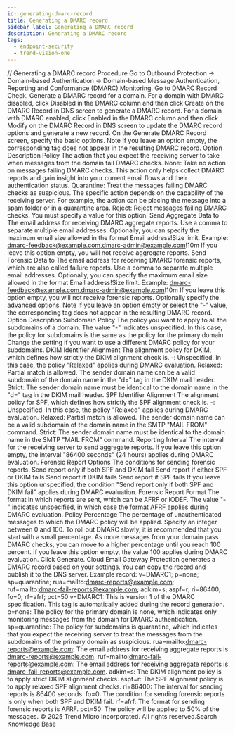 ```yaml
---
id: generating-dmarc-record
title: Generating a DMARC record
sidebar_label: Generating a DMARC record
description: Generating a DMARC record
tags:
  - endpoint-security
  - trend-vision-one
---
```


/*<![CDATA[*/ $('#title').html($('meta[name=map-description]').attr('content')); /*]]>*/ Generating a DMARC record Procedure Go to Outbound Protection → Domain-based Authentication → Domain-based Message Authentication, Reporting and Conformance (DMARC) Monitoring. Go to DMARC Record Check. Generate a DMARC record for a domain. For a domain with DMARC disabled, click Disabled in the DMARC column and then click Create on the DMARC Record in DNS screen to generate a DMARC record. For a domain with DMARC enabled, click Enabled in the DMARC column and then click Modify on the DMARC Record in DNS screen to update the DMARC record options and generate a new record. On the Generate DMARC Record screen, specify the basic options. Note If you leave an option empty, the corresponding tag does not appear in the resulting DMARC record. Option Description Policy The action that you expect the receiving server to take when messages from the domain fail DMARC checks. None: Take no action on messages failing DMARC checks. This action only helps collect DMARC reports and gain insight into your current email flows and their authentication status. Quarantine: Treat the messages failing DMARC checks as suspicious. The specific action depends on the capability of the receiving server. For example, the action can be placing the message into a spam folder or in a quarantine area. Reject: Reject messages failing DMARC checks. You must specify a value for this option. Send Aggregate Data to The email address for receiving DMARC aggregate reports. Use a comma to separate multiple email addresses. Optionally, you can specify the maximum email size allowed in the format Email address!Size limit. Example: dmarc-feedback@example.com,dmarc-admin@example.com!10m If you leave this option empty, you will not receive aggregate reports. Send Forensic Data to The email address for receiving DMARC forensic reports, which are also called failure reports. Use a comma to separate multiple email addresses. Optionally, you can specify the maximum email size allowed in the format Email address!Size limit. Example: dmarc-feedback@example.com,dmarc-admin@example.com!10m If you leave this option empty, you will not receive forensic reports. Optionally specify the advanced options. Note If you leave an option empty or select the "-" value, the corresponding tag does not appear in the resulting DMARC record. Option Description Subdomain Policy The policy you want to apply to all the subdomains of a domain. The value "-" indicates unspecified. In this case, the policy for subdomains is the same as the policy for the primary domain. Change the setting if you want to use a different DMARC policy for your subdomains. DKIM Identifier Alignment The alignment policy for DKIM, which defines how strictly the DKIM alignment check is. -: Unspecified. In this case, the policy "Relaxed" applies during DMARC evaluation. Relaxed: Partial match is allowed. The sender domain name can be a valid subdomain of the domain name in the "d=" tag in the DKIM mail header. Strict: The sender domain name must be identical to the domain name in the "d=" tag in the DKIM mail header. SPF Identifier Alignment The alignment policy for SPF, which defines how strictly the SPF alignment check is. -: Unspecified. In this case, the policy "Relaxed" applies during DMARC evaluation. Relaxed: Partial match is allowed. The sender domain name can be a valid subdomain of the domain name in the SMTP "MAIL FROM" command. Strict: The sender domain name must be identical to the domain name in the SMTP "MAIL FROM" command. Reporting Interval The interval for the receiving server to send aggregate reports. If you leave this option empty, the interval "86400 seconds" (24 hours) applies during DMARC evaluation. Forensic Report Options The conditions for sending forensic reports. Send report only if both SPF and DKIM fail Send report if either SPF or DKIM fails Send report if DKIM fails Send report if SPF fails If you leave this option unspecified, the condition "Send report only if both SPF and DKIM fail" applies during DMARC evaluation. Forensic Report Format The format in which reports are sent, which can be AFRF or IODEF. The value "-" indicates unspecified, in which case the format AFRF applies during DMARC evaluation. Policy Percentage The percentage of unauthenticated messages to which the DMARC policy will be applied. Specify an integer between 0 and 100. To roll out DMARC slowly, it is recommended that you start with a small percentage. As more messages from your domain pass DMARC checks, you can move to a higher percentage until you reach 100 percent. If you leave this option empty, the value 100 applies during DMARC evaluation. Click Generate. Cloud Email Gateway Protection generates a DMARC record based on your settings. You can copy the record and publish it to the DNS server. Example record: v=DMARC1; p=none; sp=quarantine; rua=mailto:dmarc-reports@example.com; ruf=mailto:dmarc-fail-reports@example.com; adkim=s; aspf=r; ri=86400; fo=0; rf=afrf; pct=50 v=DMARC1: This is version 1 of the DMARC specification. This tag is automatically added during the record generation. p=none: The policy for the primary domain is none, which indicates only monitoring messages from the domain for DMARC authentication. sp=quarantine: The policy for subdomains is quarantine, which indicates that you expect the receiving server to treat the messages from the subdomains of the primary domain as suspicious. rua=mailto:dmarc-reports@example.com: The email address for receiving aggregate reports is dmarc-reports@example.com. ruf=mailto:dmarc-fail-reports@example.com: The email address for receiving aggregate reports is dmarc-fail-reports@example.com. adkim=s: The DKIM alignment policy is to apply strict DKIM alignment checks. aspf=r: The SPF alignment policy is to apply relaxed SPF alignment checks. ri=86400: The interval for sending reports is 86400 seconds. fo=0: The condition for sending forensic reports is only when both SPF and DKIM fail. rf=afrf: The format for sending forensic reports is AFRF. pct=50: The policy will be applied to 50% of the messages. © 2025 Trend Micro Incorporated. All rights reserved.Search Knowledge Base
